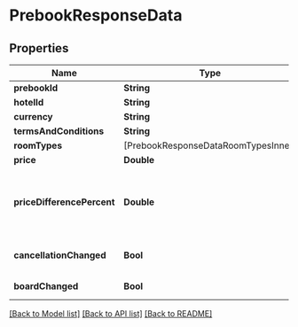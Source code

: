 # PrebookResponseData

## Properties
Name | Type | Description | Notes
------------ | ------------- | ------------- | -------------
**prebookId** | **String** |  | [optional] 
**hotelId** | **String** |  | [optional] 
**currency** | **String** |  | [optional] 
**termsAndConditions** | **String** |  | [optional] 
**roomTypes** | [PrebookResponseDataRoomTypesInner] |  | [optional] 
**price** | **Double** |  | [optional] 
**priceDifferencePercent** | **Double** | the difference percentage if rate price has changed | [optional] 
**cancellationChanged** | **Bool** | has cancellation changed | [optional] 
**boardChanged** | **Bool** | has board changed | [optional] 

[[Back to Model list]](../README.md#documentation-for-models) [[Back to API list]](../README.md#documentation-for-api-endpoints) [[Back to README]](../README.md)


